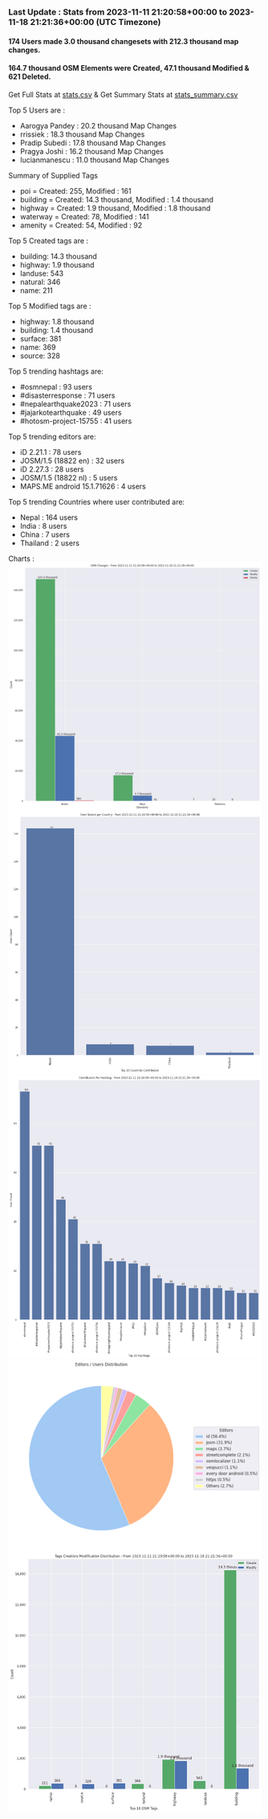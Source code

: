 ### Last Update : Stats from 2023-11-11 21:20:58+00:00 to 2023-11-18 21:21:36+00:00 (UTC Timezone)

#### 174 Users made 3.0 thousand changesets with 212.3 thousand map changes.
#### 164.7 thousand OSM Elements were Created, 47.1 thousand Modified & 621 Deleted.
Get Full Stats at [stats.csv](/stats/Nepal/Weekly/stats.csv)
 & Get Summary Stats at [stats_summary.csv](/stats/Nepal/Weekly/stats_summary.csv)

Top 5 Users are : 
- Aarogya Pandey : 20.2 thousand Map Changes
- rrissiek : 18.3 thousand Map Changes
- Pradip Subedi : 17.8 thousand Map Changes
- Pragya Joshi : 16.2 thousand Map Changes
- lucianmanescu : 11.0 thousand Map Changes

Summary of Supplied Tags
- poi = Created: 255, Modified : 161
- building = Created: 14.3 thousand, Modified : 1.4 thousand
- highway = Created: 1.9 thousand, Modified : 1.8 thousand
- waterway = Created: 78, Modified : 141
- amenity = Created: 54, Modified : 92


Top 5 Created tags are :
- building: 14.3 thousand
- highway: 1.9 thousand
- landuse: 543
- natural: 346
- name: 211


Top 5 Modified tags are :
- highway: 1.8 thousand
- building: 1.4 thousand
- surface: 381
- name: 369
- source: 328


Top 5 trending hashtags are:
- #osmnepal : 93 users
- #disasterresponse : 71 users
- #nepalearthquake2023 : 71 users
- #jajarkotearthquake : 49 users
- #hotosm-project-15755 : 41 users


Top 5 trending editors are:
- iD 2.21.1 : 78 users
- JOSM/1.5 (18822 en) : 32 users
- iD 2.27.3 : 28 users
- JOSM/1.5 (18822 nl) : 5 users
- MAPS.ME android 15.1.71626 : 4 users


Top 5 trending Countries where user contributed are:
- Nepal : 164 users
- India : 8 users
- China : 7 users
- Thailand : 2 users


 Charts : 
![Alt text](./stats_osm_changes.png) 
![Alt text](./stats_users_per_country.png) 
![Alt text](./stats_users_per_hashtag.png) 
![Alt text](./stats_editors_pie_chart.png) 
![Alt text](./stats_tags.png) 
